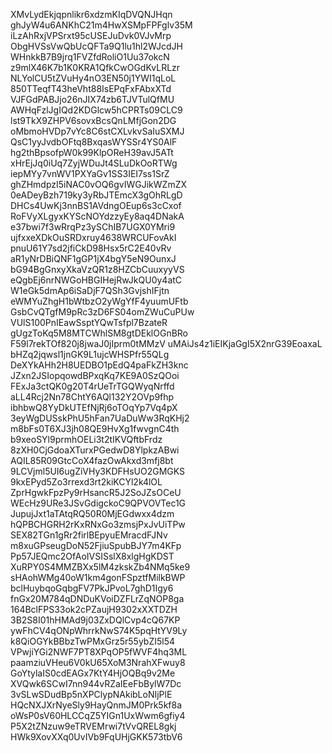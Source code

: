 XMvLydEkjqpnlikr6xdzmKIqDVQNJHqn
ghJyW4u6ANKhC21m4HwXSMpFPFglv35M
iLzAhRxjVPSrxt95cUSEJuDvk0VJvMrp
ObgHVSsVwQbUcQFTa9Q1lu1hl2WJcdJH
WHnkkB7B9jrq1FVZfdRoliO1Uu37okcN
z9mlX46K7b1K0KRA1QfkCwOGdKvLRLzr
NLYolCU5tZVuHy4nO3EN50j1YWI1qLoL
850TTeqfT43heVht88IsEPqFxFAbxXTd
VJFGdPABJjo26nJIX74zb6TJVTulQfMU
AWHqFzlJgIQd2KDGlcw5hCPRTs09CLC9
lst9TkX9ZHPV6sovxBcsQnLMfjGon2DG
oMbmoHVDp7vYc8C6stCXLvkvSaIuSXMJ
QsC1yyJvdbOFtq8BxqasWYSSr4YS0AlF
hg2thBpsofpW0k99KlpOReH39avJ5ATt
xHrEjJq0iUq7ZyjWDuJt4SLuDkOoRTWg
iepMYy7vnWV1PXYaGv1SS3IEI7ss1SrZ
ghZHmdpzI5iNAC0vOQ6gvIWGJikWZmZX
0eADeyBzh719ky3yRbJTEmcX3gOhRLgD
DHCs4UwKj3nnBS1AVdngOEup6s3cCxof
RoFVyXLgyxKYScNOYdzzyEy8aq4DNakA
e37bwi7f3wRrqPz3ySChIB7UGX0YMri9
ujfxxeXDkOuSRDxruy4638WRCUFovAkI
pnuU61Y7sd2jfiCkD98Hsx5rC2E40vRv
aR1yNrDBiQNF1gGP1jX4bgY5eN9OunxJ
bG94BgGnxyXkaVzQR1z8HZCbCuuxyyVS
eQgbEj6nrNWGoHBGIHejRwJkQU0y4atC
W1eGk5dmAp6iSaDjF7QSh3GvjshIFjtn
eWMYuZhgH1bWtbzO2yWgYfF4yuumUFtb
GsbCvQTgfM9pRc3zD6FS04omZWuCuPUw
VUlS100PnIEawSsptYQwTsfpl7BzateR
gUgzToKq5M8MTCWhlSM8gtDEklOGnBRo
F59l7rekTOf820j8jwaJ0jIprm0tMMzV
uMAiJs4z1iEIKjaGgI5X2nrG39EoaxaL
bHZq2jqwsl1jnGK9L1ujcWHSPfr55QLg
DeXYkAHh2H8UEDBO1pEdQ4paFkZH3knc
JZxn2JSIopqowdBPxqKq7KE9A0SzQOoi
FExJa3ctQK0g20T4rUeTrTGQWyqNrffd
aLL4Rcj2Nn78ChtY6AQl132Y2OVp9fhp
ibhbwQ8YyDkUTEfNjRj6oTOqYp7Vq4pX
3eyWgDUSskPhU5hFan7UaDuWw3RqKHj2
m8bFs0T6XJ3jh08QE9HvXg1fwvgnC4th
b9xeoSYl9prmhOELi3t2tIKVQftbFrdz
8zXH0CjGdoaXTurxPGedwD8YlpkzABwi
AQIL85R09GtcCoX4fazOwAkxd3mfj8bt
9LCVjml5UI6ugZiVHy3KDFHsUO2GMGKS
9kxEPyd5Zo3rrexd3rt2kiKCYl2k4lOL
ZprHgwkFpzPy9rHsancR5J2SoJZsOCeU
WEcHz9URe3JSvGdigckoC9QPVOVTec1G
JupujJxt1aTAtqRQ50R0MjEGdwxx4dzm
hQPBCHGRH2rKxRNxGo3zmsjPxJvUiTPw
SEX82TGn1gRr2firlBEpyuEMracdFJNv
m8xuGPseugDoN52FjiuSpubBJY7m4KFp
Pp57JEQmc2OfAoIVSISslX8xlgHgKDST
XuRPY0S4MMZBXx5lM4zkskZb4NMq5ke9
sHAohWMg40oW1km4gonFSpztfMilkBWP
bclHuybqoGqbgFV7PkJPvoL7ghD1Igy6
fnGx20M784qDNDuKVoiDZFLrZqNOP8ga
164BclFPS33ok2cPZaujH9302xXXTDZH
3B2S8I01hHMAd9j03ZxDQlCvp4cQ67KP
ywFhCV4qONpWhrrkNwS74K5pqHtYV9Ly
k8QiOGYkBBbzTwPMxGrz5r55ybZI5l54
VPwjiYGi2NWF7PT8XPqOP5fWVF4hq3ML
paamziuVHeu6V0kU65XoM3NrahXFwuy8
GoYtylaIS0cdEAGx7KtY4HjOQBq9v2Me
XVQwk6SCwI7nn944vRZaIEeFbBylW7Dc
3vSLwSDudBp5nXPClypNAkibLoNIjPlE
HQcNXJXrNyeSly9HayQnmJM0Prk5kf8a
oWsP0sV60HLCCqZ5YIGn1UxWwm6gfiy4
P5X2tZNzuw9eTRVEMrwi7tVvQREL8gkj
HWk9XovXXq0UvIVb9FqUHjGKK573tbV6
